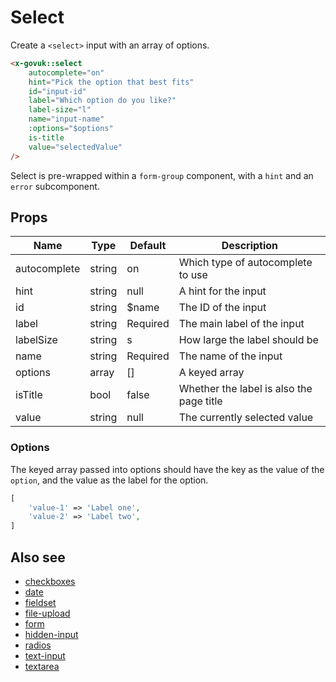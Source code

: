 # Select

Create a `<select>` input with an array of options.

```html
<x-govuk::select
    autocomplete="on"
    hint="Pick the option that best fits"
    id="input-id"
    label="Which option do you like?"
    label-size="l"
    name="input-name"
    :options="$options"
    is-title
    value="selectedValue"
/>
```

Select is pre-wrapped within a `form-group` component, with a `hint` and an `error` subcomponent.

## Props

| Name         | Type   | Default  | Description |
| ------------ | ------ | -------- | ----------- |
| autocomplete | string | on       | Which type of autocomplete to use |
| hint         | string | null     | A hint for the input |
| id           | string | $name    | The ID of the input |
| label        | string | Required | The main label of the input |
| labelSize    | string | s        | How large the label should be |
| name         | string | Required | The name of the input |
| options      | array  | []       | A keyed array |
| isTitle      | bool   | false    | Whether the label is also the page title |
| value        | string | null     | The currently selected value |

### Options

The keyed array passed into options should have the key as the value of the `option`, and the value as the label for the option.

```php
[
    'value-1' => 'Label one',
    'value-2' => 'Label two',
]
```

## Also see

* [checkboxes](checkboxes.md)
* [date](date.md)
* [fieldset](fieldset.md)
* [file-upload](file-upload.md)
* [form](form.md)
* [hidden-input](hidden-input.md)
* [radios](radios.md)
* [text-input](text-input.md)
* [textarea](textarea.md)
